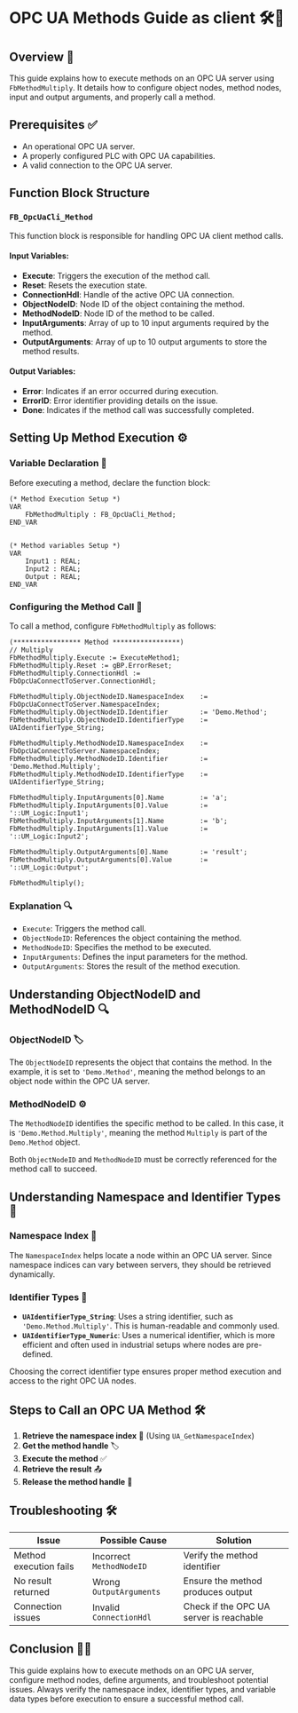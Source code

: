 # OPC UA Methods Guide as client 🛠️📡

## Overview 🚀

This guide explains how to execute methods on an OPC UA server using `FbMethodMultiply`. It details how to configure object nodes, method nodes, input and output arguments, and properly call a method.

## Prerequisites ✅

- An operational OPC UA server.
- A properly configured PLC with OPC UA capabilities.
- A valid connection to the OPC UA server.

## Function Block Structure

### `FB_OpcUaCli_Method`

This function block is responsible for handling OPC UA client method calls.

#### Input Variables:
- **Execute**: Triggers the execution of the method call.
- **Reset**: Resets the execution state.
- **ConnectionHdl**: Handle of the active OPC UA connection.
- **ObjectNodeID**: Node ID of the object containing the method.
- **MethodNodeID**: Node ID of the method to be called.
- **InputArguments**: Array of up to 10 input arguments required by the method.
- **OutputArguments**: Array of up to 10 output arguments to store the method results.

#### Output Variables:
- **Error**: Indicates if an error occurred during execution.
- **ErrorID**: Error identifier providing details on the issue.
- **Done**: Indicates if the method call was successfully completed.

## Setting Up Method Execution ⚙️

### Variable Declaration 📝

Before executing a method, declare the function block:

```structured-text
(* Method Execution Setup *)
VAR
    FbMethodMultiply : FB_OpcUaCli_Method;
END_VAR
```
```structured-text

(* Method variables Setup *)
VAR
    Input1 : REAL;
    Input2 : REAL;
    Output : REAL;
END_VAR
```
### Configuring the Method Call 🔧

To call a method, configure `FbMethodMultiply` as follows:

```structured-text
(***************** Method *****************)
// Multiply
FbMethodMultiply.Execute := ExecuteMethod1;
FbMethodMultiply.Reset := gBP.ErrorReset;
FbMethodMultiply.ConnectionHdl := FbOpcUaConnectToServer.ConnectionHdl;

FbMethodMultiply.ObjectNodeID.NamespaceIndex    := FbOpcUaConnectToServer.NamespaceIndex;
FbMethodMultiply.ObjectNodeID.Identifier        := 'Demo.Method';
FbMethodMultiply.ObjectNodeID.IdentifierType    := UAIdentifierType_String;

FbMethodMultiply.MethodNodeID.NamespaceIndex    := FbOpcUaConnectToServer.NamespaceIndex;
FbMethodMultiply.MethodNodeID.Identifier        := 'Demo.Method.Multiply';
FbMethodMultiply.MethodNodeID.IdentifierType    := UAIdentifierType_String;

FbMethodMultiply.InputArguments[0].Name         := 'a';
FbMethodMultiply.InputArguments[0].Value        := '::UM_Logic:Input1';
FbMethodMultiply.InputArguments[1].Name         := 'b';
FbMethodMultiply.InputArguments[1].Value        := '::UM_Logic:Input2';

FbMethodMultiply.OutputArguments[0].Name        := 'result';
FbMethodMultiply.OutputArguments[0].Value       := '::UM_Logic:Output';

FbMethodMultiply();
```

### Explanation 🔍

- `Execute`: Triggers the method call.
- `ObjectNodeID`: References the object containing the method.
- `MethodNodeID`: Specifies the method to be executed.
- `InputArguments`: Defines the input parameters for the method.
- `OutputArguments`: Stores the result of the method execution.

## Understanding ObjectNodeID and MethodNodeID 🔍

### ObjectNodeID 🏷️

The `ObjectNodeID` represents the object that contains the method. In the example, it is set to `'Demo.Method'`, meaning the method belongs to an object node within the OPC UA server.

### MethodNodeID ⚙️

The `MethodNodeID` identifies the specific method to be called. In this case, it is `'Demo.Method.Multiply'`, meaning the method `Multiply` is part of the `Demo.Method` object.

Both `ObjectNodeID` and `MethodNodeID` must be correctly referenced for the method call to succeed.

## Understanding Namespace and Identifier Types 📌

### Namespace Index 📡

The `NamespaceIndex` helps locate a node within an OPC UA server. Since namespace indices can vary between servers, they should be retrieved dynamically.

### Identifier Types 🔢

- **`UAIdentifierType_String`**: Uses a string identifier, such as `'Demo.Method.Multiply'`. This is human-readable and commonly used.
- **`UAIdentifierType_Numeric`**: Uses a numerical identifier, which is more efficient and often used in industrial setups where nodes are pre-defined.

Choosing the correct identifier type ensures proper method execution and access to the right OPC UA nodes.

## Steps to Call an OPC UA Method 🛠️

1. **Retrieve the namespace index** 📡 (Using `UA_GetNamespaceIndex`)
2. **Get the method handle** 🏷️
3. **Execute the method** ✅
4. **Retrieve the result** 📤
5. **Release the method handle** 🔄

## Troubleshooting 🛠️

| Issue                     | Possible Cause            | Solution                        |
|---------------------------|--------------------------|--------------------------------|
| Method execution fails    | Incorrect `MethodNodeID`  | Verify the method identifier  |
| No result returned        | Wrong `OutputArguments`   | Ensure the method produces output |
| Connection issues         | Invalid `ConnectionHdl`  | Check if the OPC UA server is reachable |

## Conclusion 🎯✅

This guide explains how to execute methods on an OPC UA server, configure method nodes, define arguments, and troubleshoot potential issues. Always verify the namespace index, identifier types, and variable data types before execution to ensure a successful method call.

